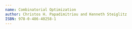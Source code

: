 ```yaml
---
name: Combinatorial Optimization
author: Christos H. Papadimitriou and Kenneth Steiglitz
ISBN: 978-0-486-40258-1
---
```

